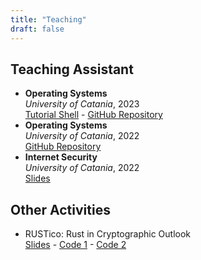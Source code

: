 ```yaml
---
title: "Teaching"
draft: false
---
```


## Teaching Assistant
- **Operating Systems**  
*University of Catania*, 2023  
[Tutorial Shell](./tutorial_shell.pdf) - [GitHub Repository](https://github.com/Herbrant/Tutorato-Sistemi-Operativi-2023)
- **Operating Systems**  
*University of Catania*, 2022  
[GitHub Repository](https://github.com/Herbrant/Tutorato-Sistemi-Operativi-2022)
- **Internet Security**  
*University of Catania*, 2022  
[Slides](./internet_security.pdf)


## Other Activities
- RUSTico: Rust in Cryptographic Outlook  
[Slides](./rustico.pdf) - [Code 1](https://github.com/Herbrant/pke_rust) - [Code 2](https://github.com/Herbrant/ds_rust)